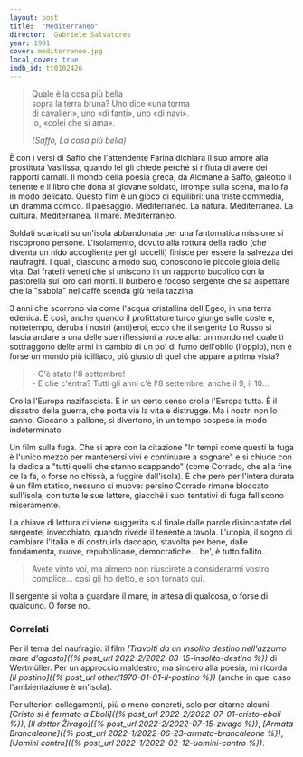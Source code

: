 ```yaml
---
layout: post
title:  "Mediterraneo"
director:  Gabriele Salvatores
year: 1991
cover: mediterraneo.jpg
local_cover: true
imdb_id: tt0102426
---
```

<blockquote>
<p class="font-['Special_Elite'] !not-italic">
Quale è la cosa più bella<br/>
sopra la terra bruna? Uno dice «una torma<br/>
di cavalieri», uno  «di fanti», uno «di navi».<br/>
Io, «colei che si ama».
</p>
<cite>(Saffo, <span class="italic">La cosa più bella</span>)</cite>
</blockquote>

È con i versi di Saffo che l'attendente Farina dichiara il suo amore alla prostituta Vasilissa, quando lei gli chiede perché si rifiuta di avere dei rapporti carnali.
Il mondo della poesia greca, da Alcmane a Saffo, galeotto il tenente e il libro che dona al giovane soldato, irrompe sulla scena, ma lo fa in modo delicato.
Questo film è un gioco di equilibri: una triste commedia, un dramma comico.
Il paesaggio. Mediterraneo. La natura. Mediterranea. La cultura. Mediterranea. Il mare. Mediterraneo.

Soldati scaricati su un'isola abbandonata per una fantomatica missione si riscoprono persone. L'isolamento, dovuto alla rottura della radio (che diventa un nido accogliente per gli uccelli) finisce per essere la salvezza dei naufraghi. I quali, ciascuno a modo suo, conoscono le piccole gioia della vita.
Dai fratelli veneti che si uniscono in un rapporto  bucolico con la pastorella sui loro cari monti. Il burbero e focoso sergente che sa aspettare che la "sabbia" nel caffè scenda giù nella tazzina.

3 anni che scorrono via come l'acqua cristallina dell'Egeo, in una terra edenica.
E così, anche quando il profittatore turco giunge sulle coste e, nottetempo, deruba i nostri (anti)eroi, ecco che il sergente Lo Russo si lascia andare a una delle sue riflessioni a voce alta: un mondo nel quale ti sottraggono delle armi in cambio di un po' di fumo dell'oblio (l'oppio), non è forse un mondo più idilliaco, più giusto di quel che appare a prima vista?

<blockquote>
<p>
- C'è stato l'8 settembre!<br/>
- E che c'entra? Tutti gli anni c'è l'8 settembre, anche il 9, il 10...
</p>
</blockquote>

Crolla l'Europa nazifascista. E in un certo senso crolla l'Europa tutta. È il disastro della guerra, che porta via la vita e distrugge. Ma i nostri non lo sanno. Giocano a pallone, si divertono, in un tempo sospeso in modo indeterminato.

Un film sulla fuga. Che si apre con la citazione "In tempi come questi la fuga è l'unico mezzo per mantenersi vivi e continuare a sognare"  e si chiude con la dedica a "tutti quelli che stanno scappando" (come Corrado, che alla fine ce la fa, o forse no chissà, a fuggire dall'isola).
E che però per l'intera durata è un film statico, nessuno si muove: persino Corrado rimane bloccato sull'isola, con tutte le sue lettere, giacché i suoi tentativi di fuga falliscono miseramente.

La chiave di lettura ci viene suggerita sul finale dalle parole disincantate del sergente, invecchiato, quando rivede il tenente a tavola. L'utopia, il sogno di cambiare l'Italia e di costruirla daccapo, stavolta per bene, dalle fondamenta, nuove, repubblicane, democratiche... be', è tutto fallito.
<blockquote>
<p>
Avete vinto voi, ma almeno non riuscirete a considerarmi vostro complice... così gli ho detto, e son tornato qui.
</p>
</blockquote>
Il sergente si volta a guardare il mare, in attesa di qualcosa, o forse di qualcuno. O forse no.

### Correlati
Per il tema del naufragio: il film *[Travolti da un insolito destino nell'azzurro mare d'agosto]({% post_url 2022-2/2022-08-15-insolito-destino %})* di Wertmüller.
Per un approccio maldestro, ma sincero alla poesia, mi ricorda *[Il postino]({% post_url other/1970-01-01-il-postino %})* (anche in quel caso l'ambientazione è un'isola).

Per ulteriori collegamenti, più o meno concreti, solo per citarne alcuni:
*[Cristo si è fermato a Eboli]({% post_url 2022-2/2022-07-01-cristo-eboli %})*, *[Il dottor Živago]({% post_url 2022-2/2022-07-15-zivago %})*, *[Armata Brancaleone]({% post_url 2022-1/2022-06-23-armata-brancaleone %})*, *[Uomini contro]({% post_url 2022-1/2022-02-12-uomini-contro %})*.

